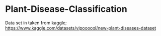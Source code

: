 # Plant-Disease-Classification
Data set in taken from kaggle; https://www.kaggle.com/datasets/vipoooool/new-plant-diseases-dataset
